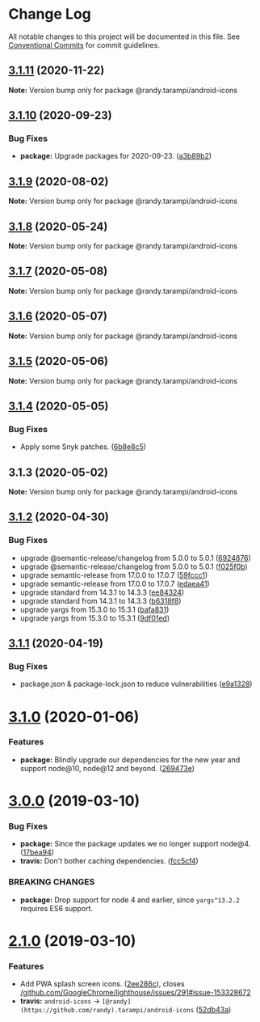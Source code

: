 # Change Log

All notable changes to this project will be documented in this file.
See [Conventional Commits](https://conventionalcommits.org) for commit guidelines.

## [3.1.11](https://github.com/randytarampi/android-icons/compare/@randy.tarampi/android-icons@3.1.10...@randy.tarampi/android-icons@3.1.11) (2020-11-22)

**Note:** Version bump only for package @randy.tarampi/android-icons





## [3.1.10](https://github.com/randytarampi/android-icons/compare/@randy.tarampi/android-icons@3.1.9...@randy.tarampi/android-icons@3.1.10) (2020-09-23)


### Bug Fixes

* **package:** Upgrade packages for 2020-09-23. ([a3b89b2](https://github.com/randytarampi/android-icons/commit/a3b89b29de919f5cdeed36feca9f296e71742ec8))





## [3.1.9](https://github.com/randytarampi/android-icons/compare/@randy.tarampi/android-icons@3.1.8...@randy.tarampi/android-icons@3.1.9) (2020-08-02)

**Note:** Version bump only for package @randy.tarampi/android-icons





## [3.1.8](https://github.com/randytarampi/android-icons/compare/@randy.tarampi/android-icons@3.1.7...@randy.tarampi/android-icons@3.1.8) (2020-05-24)

**Note:** Version bump only for package @randy.tarampi/android-icons





## [3.1.7](https://github.com/randytarampi/android-icons/compare/@randy.tarampi/android-icons@3.1.6...@randy.tarampi/android-icons@3.1.7) (2020-05-08)

**Note:** Version bump only for package @randy.tarampi/android-icons





## [3.1.6](https://github.com/randytarampi/android-icons/compare/@randy.tarampi/android-icons@3.1.5...@randy.tarampi/android-icons@3.1.6) (2020-05-07)

**Note:** Version bump only for package @randy.tarampi/android-icons





## [3.1.5](https://github.com/randytarampi/android-icons/compare/@randy.tarampi/android-icons@3.1.4...@randy.tarampi/android-icons@3.1.5) (2020-05-06)

**Note:** Version bump only for package @randy.tarampi/android-icons





## [3.1.4](https://github.com/randytarampi/android-icons/compare/@randy.tarampi/android-icons@3.1.3...@randy.tarampi/android-icons@3.1.4) (2020-05-05)


### Bug Fixes

* Apply some Snyk patches. ([6b8e8c5](https://github.com/randytarampi/android-icons/commit/6b8e8c5e3e08ffacfaacc92ea3d8de16da186fc4))





## 3.1.3 (2020-05-02)

**Note:** Version bump only for package @randy.tarampi/android-icons





## [3.1.2](https://github.com/randytarampi/android-icons/compare/v3.1.1...v3.1.2) (2020-04-30)


### Bug Fixes

* upgrade @semantic-release/changelog from 5.0.0 to 5.0.1 ([6924876](https://github.com/randytarampi/android-icons/commit/6924876219e1ea7db67fa27bfa0b7b6a2d010e68))
* upgrade @semantic-release/changelog from 5.0.0 to 5.0.1 ([f025f0b](https://github.com/randytarampi/android-icons/commit/f025f0bd6c79ddc7b89784b0a8e4e087f8fd40f9))
* upgrade semantic-release from 17.0.0 to 17.0.7 ([59fccc1](https://github.com/randytarampi/android-icons/commit/59fccc116ec5d0384c25f7412478265a2ff60182))
* upgrade semantic-release from 17.0.0 to 17.0.7 ([edaea41](https://github.com/randytarampi/android-icons/commit/edaea411afca1a4affcb2e7769d4cf7cf01bfe20))
* upgrade standard from 14.3.1 to 14.3.3 ([ee84324](https://github.com/randytarampi/android-icons/commit/ee84324fc133e5908597a750313b43996e04cda4))
* upgrade standard from 14.3.1 to 14.3.3 ([b6318f8](https://github.com/randytarampi/android-icons/commit/b6318f84ed749eff7021d980276472ff1ec67b85))
* upgrade yargs from 15.3.0 to 15.3.1 ([bafa831](https://github.com/randytarampi/android-icons/commit/bafa83117d82aba783d9d99e2e3a19059006fd0e))
* upgrade yargs from 15.3.0 to 15.3.1 ([9df01ed](https://github.com/randytarampi/android-icons/commit/9df01ed6b6e792dbea3ca74ef2fee8e67cc952e8))

## [3.1.1](https://github.com/randytarampi/android-icons/compare/v3.1.0...v3.1.1) (2020-04-19)


### Bug Fixes

* package.json & package-lock.json to reduce vulnerabilities ([e9a1328](https://github.com/randytarampi/android-icons/commit/e9a1328a725a883405ae546a73494b52492055fc))

# [3.1.0](https://github.com/randytarampi/android-icons/compare/v3.0.0...v3.1.0) (2020-01-06)


### Features

* **package:** Blindly upgrade our dependencies for the new year and support node@10, node@12 and beyond. ([269473e](https://github.com/randytarampi/android-icons/commit/269473e950ee8f479a7fa2c2af0c035db7c65ca4))

# [3.0.0](https://github.com/randytarampi/android-icons/compare/v2.1.0...v3.0.0) (2019-03-10)


### Bug Fixes

* **package:** Since the package updates we no longer support node@4. ([17bea94](https://github.com/randytarampi/android-icons/commit/17bea94))
* **travis:** Don't bother caching dependencies. ([fcc5cf4](https://github.com/randytarampi/android-icons/commit/fcc5cf4))


### BREAKING CHANGES

* **package:** Drop support for node 4 and earlier, since `yargs^13.2.2` requires ES6 support.

# [2.1.0](https://github.com/randytarampi/android-icons/compare/v2.0.4...v2.1.0) (2019-03-10)


### Features

* Add PWA splash screen icons. ([2ee286c](https://github.com/randytarampi/android-icons/commit/2ee286c)), closes [/github.com/GoogleChrome/lighthouse/issues/291#issue-153328672](https://github.com//github.com/GoogleChrome/lighthouse/issues/291/issues/issue-153328672)
* **travis:** `android-icons` -> `[@randy](https://github.com/randy).tarampi/android-icons` ([52db43a](https://github.com/randytarampi/android-icons/commit/52db43a))
